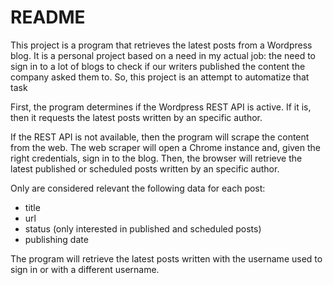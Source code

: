 # README

This project is a program that retrieves the latest posts from a Wordpress blog. It is a personal project based on a need in my actual job: the need to sign in to a lot of blogs to check if our writers published the content the company asked them to. So, this project is an attempt to automatize that task

First, the program determines if the Wordpress REST API is active. If it is, then it requests the latest posts written by an specific author.

If the REST API is not available, then the program will scrape the content from the web. The web scraper will open a Chrome instance and, given the right credentials, sign in to the blog. Then, the browser will retrieve the latest published or scheduled posts written by an specific author.

Only are considered relevant the following data for each post:

- title
- url
- status (only interested in published and scheduled posts)
- publishing date

The program will retrieve the latest posts written with the username used to sign in or with a different username.